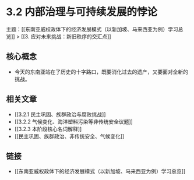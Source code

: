# 3.2 内部治理与可持续发展的悖论

主题：[[东南亚威权政体下的经济发展模式（以新加坡、马来西亚为例）学习总览]] > [[3. 应对未来挑战：新旧秩序的交汇点]]

## 核心概念

- 今天的东南亚站在了历史的十字路口，既要消化过去的遗产，又要面对全新的挑战。

## 相关文章

- [[3.2.1 民主巩固、族群政治与腐败挑战]]
- [[3.2.2 气候变化、海洋塑料污染等非传统安全议题]]
- [[3.2.3 本阶段核心名词解释]]
- [[民主巩固、族群政治、非传统安全、气候变化]]

## 链接

- [[东南亚威权政体下的经济发展模式（以新加坡、马来西亚为例）学习总览]]
